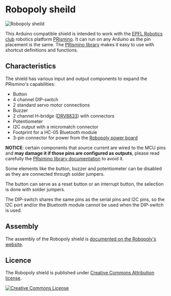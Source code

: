 # Robopoly sheild

![Robopoly sheild](https://raw.github.com/Robopoly/Robopoly-Shield/master/shield.png)

This Arduino compatible shield is intended to work with the [EPFL Robotics club](http://robopoly.epfl.ch/) robotics platform [PRismino](https://github.com/Robopoly/PRismino). It can run on any Arduino as the pin placement is the same. The [PRismino library](https://github.com/Robopoly/prismino-libraries) makes it easy to use with shortcut definitions and functions.

## Characteristics

The shield has various input and output components to expand the PRismino's capabilities:

* Button
* 4 channel DIP-switch
* 2 standard servo motor connections
* Buzzer
* 2 channel H-bridge ([DRV8833](http://www.ti.com/product/drv8833)) with connectors
* Potentiometer
* I2C output with a micromatch connector
* Footprint for a HC-05 Bluetooth module
* 3-pin connector for power from the [Robopoly power board](https://github.com/Robopoly/Power-Board)

**NOTICE**: certain components that source current are wired to the MCU pins and **may damage it if those pins are configured as outputs**, please read carefully the [PRsimino library documentation](https://github.com/Robopoly/prismino-libraries) to avoid it.

Some elements like the button, buzzer and potentiometer can be disabled as they are connected through solder jumpers.

The button can serve as a reset button or an interrupt button, the selection is done with solder jumpers.

The DIP-switch shares the same pins as the serial pins and I2C pins, so the I2C port and/or the Bluetooth module cannot be used when the DIP-switch is used.

## Assembly

The assembly of the Robopoly shield is [documented on the Robopoly's website](http://robopoly.epfl.ch/prisme/assemblage).

## Licence

The Robopoly shield is published under [Creative Commons Attribution license](http://creativecommons.org/licenses/by/3.0/).

[![Creative Commons License](http://i.creativecommons.org/l/by/3.0/88x31.png)](http://creativecommons.org/licenses/by/3.0/)
